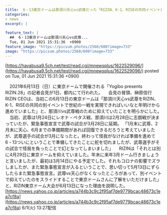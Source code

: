 ```yaml
---
title:  6・13東京ドームは那須川天心vs武尊だった「RIZIN、K-1、RISEの共同イベントだった」（榊原CEO）  
categories:
- news
excerpt: |
  
feature_text: |
  ##  6・13東京ドームは那須川天心vs武尊...
  Tue, 01 Jun 2021 15:31:36  +0900
feature_image: "https://picsum.photos/2560/600?image=733"
image: "https://picsum.photos/2560/600?image=733"
---
```


[https://hayabusa9.5ch.net/test/read.cgi/mnewsplus/1622529096/](https://hayabusa9.5ch.net/test/read.cgi/mnewsplus/1622529096/)
posted on Tue, 01 Jun 2021 15:31:36  +0900

<!--more-->

　2021年6月13日（日）に東京ドームで開催される「Yogibo presents RIZIN.28」の記者会見が1日、都内にて行われた。 　会見の冒頭、榊原信行RIZIN CEOは、当初この6月13日の東京ドームは「那須川天心vs武尊をRIZIN、K-1、RISEの共同の別イベントで世紀の一戦を実現できればいいなと年明けから進めていました」と、那須川vs武尊戦のために抑えていたことを明らかにした。 　当初、武尊は1月24日にレオナ・ペタス戦、那須川は2月28日に志朗戦が決まっていたが、緊急事態宣言で武尊の試合が3月28日に延期。 「1月末に武尊、2月末に天心、6月までの準備期間があれば回復できるだろうと考えていましたが、武尊選手の試合が3月になったと。終わって怪我がなければ準備を進めて6・13ついにということで準備してきたことに舵を切れましたが、武尊選手がその試合で怪我を負ったことで幻となってしまいました」 　RIZINは「それとは別に4月29日に東京ドームを抑えていました。年末に来年3月ドーム行きましょうと言いましたが、最初は3月14日にやる予定でした。それもコロナの影響でズラしましたが、また緊急事態宣言が入るということで、思い切って5月13日にずらしたらまた緊急事態宣言。武尊vs天心がなくなったところがあって、別イベントで抑えていたのをスライドすることで東京ドームさんに了解をいただけました」と、RIZIN東京ドーム大会が6月13日になった理由を説明した。 [https://news.yahoo.co.jp/articles/a744b3c9c2f95af7de9779bcac48673c1ea7cf8a](https://news.yahoo.co.jp/articles/a744b3c9c2f95af7de9779bcac48673c1ea7cf8a) 6/1(火) 13:27配信
